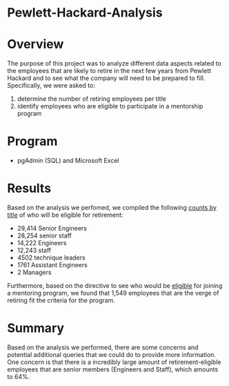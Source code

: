 # Pewlett-Hackard-Analysis

# Overview 

The purpose of this project was to analyze different data aspects related to the employees that are likely to retire in the next few years from Pewlett Hackard and to see what the company will need to be prepared to fill. Specifically, we were asked to: 

1) determine the number of retiring employees per title
2) identify employees who are eligible to participate in a mentorship program

# Program 
* pgAdmin (SQL) and Microsoft Excel 

# Results 

Based on the analysis we perfomed, we compiled the following [counts by title](https://github.com/Stewartsl17/Pewlett-Hackard-Analysis/blob/master/Data/retiring_titles.csv) of who will be eligible for retirement:

* 29,414 Senior Engineers
* 28,254 senior staff
* 14,222 Engineers
* 12,243 staff
* 4502 technique leaders
* 1761 Assistant Engineers
* 2 Managers 

Furthermore, based on the directive to see who would be [eligible](https://github.com/Stewartsl17/Pewlett-Hackard-Analysis/blob/master/Data/mentorship_eligibility.csv) for joining a mentoring program, we found that 1,549 employees that are the verge of retiring fit the criteria for the program.

# Summary

Based on the analysis we performed, there are some concerns and potential additional queries that we could do to provide more information. One concern is that there is a incredibly large amount of retirement-eligible employees that are senior members (Engineers and Staff), which amounts to 64%.  
